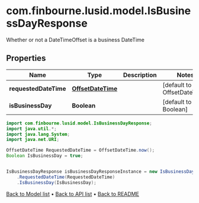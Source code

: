 # com.finbourne.lusid.model.IsBusinessDayResponse
Whether or not a DateTimeOffset is a business DateTime

## Properties

Name | Type | Description | Notes
------------ | ------------- | ------------- | -------------
**requestedDateTime** | [**OffsetDateTime**](OffsetDateTime.md) |  | [default to OffsetDateTime]
**isBusinessDay** | **Boolean** |  | [default to Boolean]

```java
import com.finbourne.lusid.model.IsBusinessDayResponse;
import java.util.*;
import java.lang.System;
import java.net.URI;

OffsetDateTime RequestedDateTime = OffsetDateTime.now();
Boolean IsBusinessDay = true;


IsBusinessDayResponse isBusinessDayResponseInstance = new IsBusinessDayResponse()
    .RequestedDateTime(RequestedDateTime)
    .IsBusinessDay(IsBusinessDay);
```


[Back to Model list](../README.md#documentation-for-models) &#8226; [Back to API list](../README.md#documentation-for-api-endpoints) &#8226; [Back to README](../README.md)
